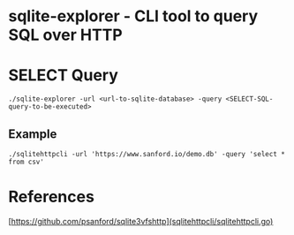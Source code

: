 # sqlite-explorer - CLI tool to query SQL over HTTP

# SELECT Query
```
./sqlite-explorer -url <url-to-sqlite-database> -query <SELECT-SQL-query-to-be-executed>
```
## Example
```
./sqlitehttpcli -url 'https://www.sanford.io/demo.db' -query 'select * from csv'
```

# References
[https://github.com/psanford/sqlite3vfshttp](sqlitehttpcli/sqlitehttpcli.go)